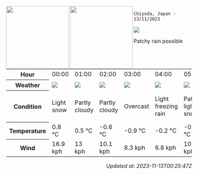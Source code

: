 <div><img align="left" height="170px" src="https://github-readme-stats.vercel.app/api?username=ryota-murakami&show_icons=true&theme=gotham" /><img align="left" height="170px" src="https://github-readme-stats.vercel.app/api/top-langs/?username=ryota-murakami&theme=gotham&layout=compact" /></div>



`Chiyoda, Japan - 13/11/2023`

<img src="https://cdn.weatherapi.com/weather/64x64/day/176.png"/>

Patchy rain possible


<table>
    <tr>
        <th>Hour</th>
        <td>00:00</td><td>01:00</td><td>02:00</td><td>03:00</td><td>04:00</td><td>05:00</td><td>06:00</td><td>07:00</td><td>08:00</td><td>09:00</td><td>10:00</td><td>11:00</td><td>12:00</td><td>13:00</td><td>14:00</td><td>15:00</td><td>16:00</td><td>17:00</td><td>18:00</td><td>19:00</td><td>20:00</td><td>21:00</td><td>22:00</td><td>23:00</td>
    </tr>
    <tr>
        <th>Weather</th>
        <td><img src="https://cdn.weatherapi.com/weather/64x64/night/326.png"></img></td><td><img src="https://cdn.weatherapi.com/weather/64x64/night/116.png"></img></td><td><img src="https://cdn.weatherapi.com/weather/64x64/night/116.png"></img></td><td><img src="https://cdn.weatherapi.com/weather/64x64/night/122.png"></img></td><td><img src="https://cdn.weatherapi.com/weather/64x64/night/311.png"></img></td><td><img src="https://cdn.weatherapi.com/weather/64x64/night/323.png"></img></td><td><img src="https://cdn.weatherapi.com/weather/64x64/night/116.png"></img></td><td><img src="https://cdn.weatherapi.com/weather/64x64/day/311.png"></img></td><td><img src="https://cdn.weatherapi.com/weather/64x64/day/368.png"></img></td><td><img src="https://cdn.weatherapi.com/weather/64x64/day/176.png"></img></td><td><img src="https://cdn.weatherapi.com/weather/64x64/day/326.png"></img></td><td><img src="https://cdn.weatherapi.com/weather/64x64/day/176.png"></img></td><td><img src="https://cdn.weatherapi.com/weather/64x64/day/116.png"></img></td><td><img src="https://cdn.weatherapi.com/weather/64x64/day/176.png"></img></td><td><img src="https://cdn.weatherapi.com/weather/64x64/day/182.png"></img></td><td><img src="https://cdn.weatherapi.com/weather/64x64/day/371.png"></img></td><td><img src="https://cdn.weatherapi.com/weather/64x64/day/368.png"></img></td><td><img src="https://cdn.weatherapi.com/weather/64x64/night/119.png"></img></td><td><img src="https://cdn.weatherapi.com/weather/64x64/night/371.png"></img></td><td><img src="https://cdn.weatherapi.com/weather/64x64/night/176.png"></img></td><td><img src="https://cdn.weatherapi.com/weather/64x64/night/122.png"></img></td><td><img src="https://cdn.weatherapi.com/weather/64x64/night/368.png"></img></td><td><img src="https://cdn.weatherapi.com/weather/64x64/night/176.png"></img></td><td><img src="https://cdn.weatherapi.com/weather/64x64/night/122.png"></img></td>
    </tr>
    <tr>
        <th>Condition</th>
        <td width="200px">Light snow</td><td width="200px">Partly cloudy</td><td width="200px">Partly cloudy</td><td width="200px">Overcast</td><td width="200px">Light freezing rain</td><td width="200px">Patchy light snow</td><td width="200px">Partly cloudy</td><td width="200px">Light freezing rain</td><td width="200px">Light snow showers</td><td width="200px">Patchy rain possible</td><td width="200px">Light snow</td><td width="200px">Patchy rain possible</td><td width="200px">Partly cloudy</td><td width="200px">Patchy rain possible</td><td width="200px">Patchy sleet possible</td><td width="200px">Moderate or heavy snow showers</td><td width="200px">Light snow showers</td><td width="200px">Cloudy</td><td width="200px">Moderate or heavy snow showers</td><td width="200px">Patchy rain possible</td><td width="200px">Overcast</td><td width="200px">Light snow showers</td><td width="200px">Patchy rain possible</td><td width="200px">Overcast</td>
    </tr>
    <tr>
        <th>Temperature</th>
        <td>0.8 °C</td><td>0.5 °C</td><td>-0.6 °C</td><td>-0.9 °C</td><td>-0.2 °C</td><td>-0.6 °C</td><td>-1.2 °C</td><td>-0.6 °C</td><td>1.2 °C</td><td>2.4 °C</td><td>3.5 °C</td><td>4.1 °C</td><td>4.4 °C</td><td>4.1 °C</td><td>4 °C</td><td>3.5 °C</td><td>2.4 °C</td><td>1.2 °C</td><td>0.8 °C</td><td>1.2 °C</td><td>1.2 °C</td><td>1.2 °C</td><td>1.1 °C</td><td>1.1 °C</td>
    </tr>
    <tr>
        <th>Wind</th>
        <td>16.9 kph</td><td>13 kph</td><td>10.1 kph</td><td>8.3 kph</td><td>6.8 kph</td><td>10.8 kph</td><td>10.1 kph</td><td>10.8 kph</td><td>12.6 kph</td><td>13.3 kph</td><td>13.3 kph</td><td>16.2 kph</td><td>19.1 kph</td><td>18 kph</td><td>15.8 kph</td><td>18.7 kph</td><td>21.2 kph</td><td>15.1 kph</td><td>14.4 kph</td><td>13.3 kph</td><td>13.7 kph</td><td>12.6 kph</td><td>11.2 kph</td><td>12.2 kph</td>
    </tr>
</table>


<div align="right">

*Updated at: 2023-11-13T00:25:47Z*

</div>

